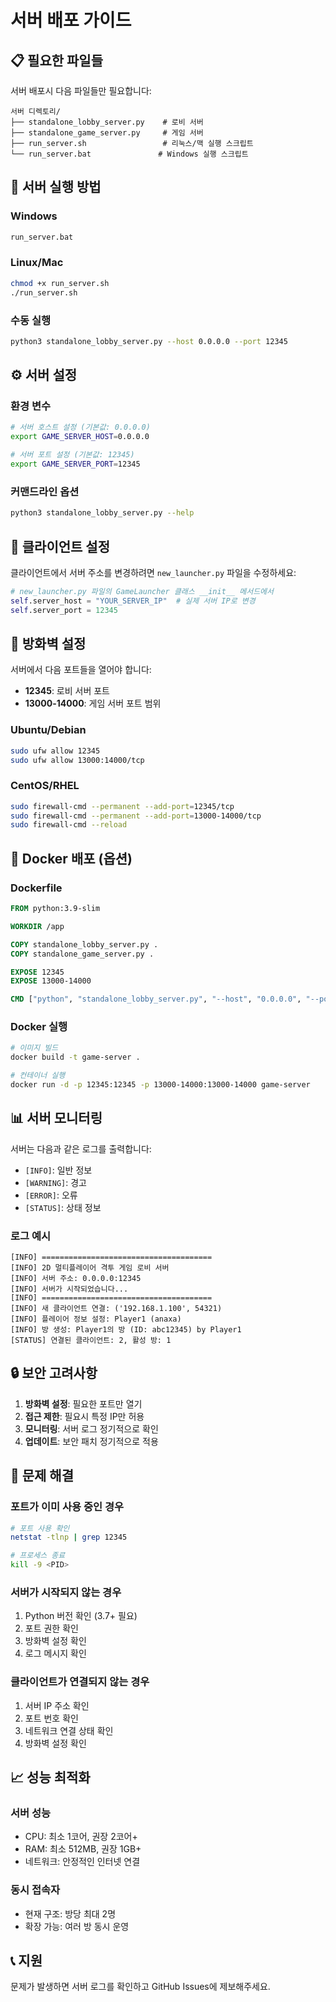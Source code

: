 # 서버 배포 가이드

## 📋 필요한 파일들

서버 배포시 다음 파일들만 필요합니다:

```
서버 디렉토리/
├── standalone_lobby_server.py    # 로비 서버
├── standalone_game_server.py     # 게임 서버
├── run_server.sh                 # 리눅스/맥 실행 스크립트
└── run_server.bat               # Windows 실행 스크립트
```

## 🚀 서버 실행 방법

### Windows
```bash
run_server.bat
```

### Linux/Mac
```bash
chmod +x run_server.sh
./run_server.sh
```

### 수동 실행
```bash
python3 standalone_lobby_server.py --host 0.0.0.0 --port 12345
```

## ⚙️ 서버 설정

### 환경 변수
```bash
# 서버 호스트 설정 (기본값: 0.0.0.0)
export GAME_SERVER_HOST=0.0.0.0

# 서버 포트 설정 (기본값: 12345)
export GAME_SERVER_PORT=12345
```

### 커맨드라인 옵션
```bash
python3 standalone_lobby_server.py --help
```

## 🔧 클라이언트 설정

클라이언트에서 서버 주소를 변경하려면 `new_launcher.py` 파일을 수정하세요:

```python
# new_launcher.py 파일의 GameLauncher 클래스 __init__ 메서드에서
self.server_host = "YOUR_SERVER_IP"  # 실제 서버 IP로 변경
self.server_port = 12345
```

## 📡 방화벽 설정

서버에서 다음 포트들을 열어야 합니다:
- **12345**: 로비 서버 포트
- **13000-14000**: 게임 서버 포트 범위

### Ubuntu/Debian
```bash
sudo ufw allow 12345
sudo ufw allow 13000:14000/tcp
```

### CentOS/RHEL
```bash
sudo firewall-cmd --permanent --add-port=12345/tcp
sudo firewall-cmd --permanent --add-port=13000-14000/tcp
sudo firewall-cmd --reload
```

## 🐳 Docker 배포 (옵션)

### Dockerfile
```dockerfile
FROM python:3.9-slim

WORKDIR /app

COPY standalone_lobby_server.py .
COPY standalone_game_server.py .

EXPOSE 12345
EXPOSE 13000-14000

CMD ["python", "standalone_lobby_server.py", "--host", "0.0.0.0", "--port", "12345"]
```

### Docker 실행
```bash
# 이미지 빌드
docker build -t game-server .

# 컨테이너 실행
docker run -d -p 12345:12345 -p 13000-14000:13000-14000 game-server
```

## 📊 서버 모니터링

서버는 다음과 같은 로그를 출력합니다:
- `[INFO]`: 일반 정보
- `[WARNING]`: 경고
- `[ERROR]`: 오류
- `[STATUS]`: 상태 정보

### 로그 예시
```
[INFO] ======================================
[INFO] 2D 멀티플레이어 격투 게임 로비 서버
[INFO] 서버 주소: 0.0.0.0:12345
[INFO] 서버가 시작되었습니다...
[INFO] ======================================
[INFO] 새 클라이언트 연결: ('192.168.1.100', 54321)
[INFO] 플레이어 정보 설정: Player1 (anaxa)
[INFO] 방 생성: Player1의 방 (ID: abc12345) by Player1
[STATUS] 연결된 클라이언트: 2, 활성 방: 1
```

## 🔒 보안 고려사항

1. **방화벽 설정**: 필요한 포트만 열기
2. **접근 제한**: 필요시 특정 IP만 허용
3. **모니터링**: 서버 로그 정기적으로 확인
4. **업데이트**: 보안 패치 정기적으로 적용

## 🚨 문제 해결

### 포트가 이미 사용 중인 경우
```bash
# 포트 사용 확인
netstat -tlnp | grep 12345

# 프로세스 종료
kill -9 <PID>
```

### 서버가 시작되지 않는 경우
1. Python 버전 확인 (3.7+ 필요)
2. 포트 권한 확인
3. 방화벽 설정 확인
4. 로그 메시지 확인

### 클라이언트가 연결되지 않는 경우
1. 서버 IP 주소 확인
2. 포트 번호 확인
3. 네트워크 연결 상태 확인
4. 방화벽 설정 확인

## 📈 성능 최적화

### 서버 성능
- CPU: 최소 1코어, 권장 2코어+
- RAM: 최소 512MB, 권장 1GB+
- 네트워크: 안정적인 인터넷 연결

### 동시 접속자
- 현재 구조: 방당 최대 2명
- 확장 가능: 여러 방 동시 운영

## 📞 지원

문제가 발생하면 서버 로그를 확인하고 GitHub Issues에 제보해주세요.
